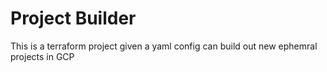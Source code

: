 # Project Builder

This is a terraform project given a yaml config can build out new ephemral projects in GCP